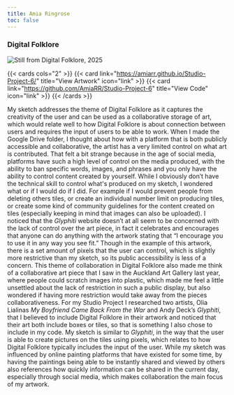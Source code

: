 ```yaml
---
title: Amia Ringrose 
toc: false
---
```


### Digital Folklore

![](/images/amia_ringrose.png "Still from Digital Folklore, 2025")

{{< cards cols="2" >}}
  {{< card link="https://amiarr.github.io/Studio-Project-6/" title="View Artwork" icon="link" >}}
  {{< card link="https://github.com/AmiaRR/Studio-Project-6" title="View Code" icon="link" >}}
{{< /cards >}}

My sketch addresses the theme of Digital Folklore as it captures the creativity of the user and can be used as a collaborative storage of art, which would relate well to how Digital Folklore is about connection between users and requires the input of users to be able to work. When I made the Google Drive folder, I thought about how with a platform that is both publicly accessible and collaborative, the artist has a very limited control on what art is contributed. That felt a bit strange because in the age of social media, platforms have such a high level of control on the media produced, with the ability to ban specific words, images, and phrases and you only have the ability to control content created by yourself. While I obviously don’t have the technical skill to control what's produced on my sketch, I wondered what or if I would do if I did. For example if I would prevent people from deleting others tiles, or create an individual number limit on producing tiles, or create some kind of community guidelines for the content created on tiles (especially keeping in mind that images can also be uploaded). I noticed that the *Glyphiti* website doesn’t at all seem to be concerned with the lack of control over the art piece, in fact it celebrates and encourages that anyone can do anything with the artwork stating that “I encourage you to use it in any way you see fit.” Though in the example of this artwork, there is a set amount of pixels that the user can control, which is slightly more restrictive than my sketch, so its public accessibility is less of a concern. This theme of collaboration in Digital Folklore also made me think of a collaborative art piece that I saw in the Auckland Art Gallery last year, where people could scratch images into plastic, which made me feel a little unsettled about the lack of restriction in such a public display, but also wondered if having more restriction would take away from the pieces collaborativeness. For my Studio Project I researched two artists, Olia Lialinas *My Boyfriend Came Back From the War* and Andy Deck’s *Glyphiti*, that I believed to include Digital Folklore in their artwork and noticed that their art both include boxes or tiles, so that is something I also chose to include in my code. My sketch is similar to *Glyphiti*, in the way that the user is able to create pictures on the tiles using pixels, which relates to how Digital Folklore typically includes the input of the user. While my sketch was influenced by online painting platforms that have existed for some time, by having the paintings being able to be instantly shared and viewed by others also references how quickly information can be shared in the current day, especially through social media, which makes collaboration the main focus of my artwork.
